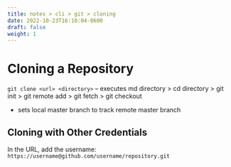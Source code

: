```yaml
---
title: notes > cli > git > cloning
date: 2022-10-23T16:10:04-0600
draft: false
weight: 1
---
```

# Cloning a Repository
`git clone <url> <directory>` 
– executes md directory > cd directory > git init > git remote add <url> > git fetch > git checkout
- sets local master branch to track remote master branch  

## Cloning with Other Credentials
In the URL, add the username: `https://username@github.com/username/repository.git`
